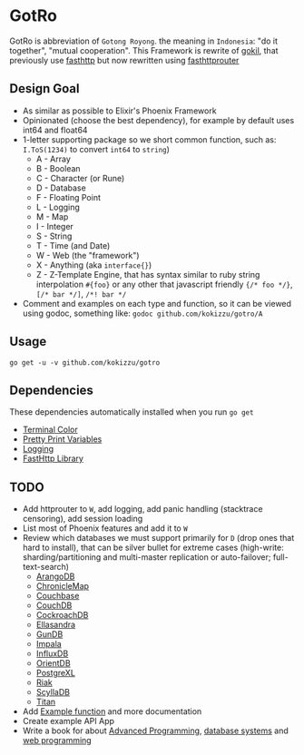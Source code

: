 # GotRo

GotRo is abbreviation of `Gotong Royong`. the meaning in `Indonesia`: "do it together", "mutual cooperation". 
This Framework is rewrite of [gokil](gitlab.com/kokizzu/gokil), that previously use [fasthttp](https://github.com/julienschmidt/httprouter) but now rewritten using [fasthttprouter](github.com/buaazp/fasthttprouter)

## Design Goal
- As similar as possible to Elixir's Phoenix Framework
- Opinionated (choose the best dependency), for example by default uses int64 and float64
- 1-letter supporting package so we short common function, such as: `I.ToS(1234)` to convert `int64` to `string`)
  - A - Array
  - B - Boolean
  - C - Character (or Rune)
  - D - Database
  - F - Floating Point
  - L - Logging
  - M - Map
  - I - Integer
  - S - String
  - T - Time (and Date)
  - W - Web (the "framework")
  - X - Anything (aka `interface{}`)
  - Z - Z-Template Engine, that has syntax similar to ruby string interpolation `#{foo}` or any other that javascript friendly `{/* foo */}`, `[/* bar */]`, `/*! bar */`
- Comment and examples on each type and function, so it can be viewed using godoc, something like: `godoc github.com/kokizzu/gotro/A`

## Usage

`go get -u -v github.com/kokizzu/gotro`

## Dependencies

These dependencies automatically installed when you run `go get`

- [Terminal Color](//github.com/fatih/color)
- [Pretty Print Variables](//github.com/kr/pretty)
- [Logging](//github.com/op/go-logging)
- [FastHttp Library](//github.com/valyala/fasthttp)

## TODO

- Add httprouter to `W`, add logging, add panic handling (stacktrace censoring), add session loading
- List most of Phoenix features and add it to `W`
- Review which databases we must support primarily for `D` (drop ones that hard to install), that can be silver bullet for extreme cases (high-write: sharding/partitioning and multi-master replication or auto-failover; full-text-search) 
  - [ArangoDB](https://www.arangodb.com/)
  - [ChronicleMap](http://chronicle.software/products/chronicle-map/)
  - [Couchbase](http://couchbase.com)
  - [CouchDB](http://couchdb.apache.org/)
  - [CockroachDB](https://www.cockroachlabs.com/)
  - [Ellasandra](https://github.com/strapdata/elassandra)
  - [GunDB](http://gundb.github.io)
  - [Impala](http://impala.apache.org/)
  - [InfluxDB](https://docs.influxdata.com/influxdb)
  - [OrientDB](http://orientdb.com)
  - [PostgreXL](http://www.postgres-xl.org/)
  - [Riak](http://docs.basho.com/riak)
  - [ScyllaDB](http://www.scylladb.com)
  - [Titan](http://titan.thinkaurelius.com/)
- Add [Example function](https://blog.golang.org/examples) and more documentation 
- Create example API App
- Write a book for about [Advanced Programming](https://goo.gl/X4BIlM), [database systems](https://goo.gl/uR8iVB) and [web programming](https://goo.gl/Bl3fPE)